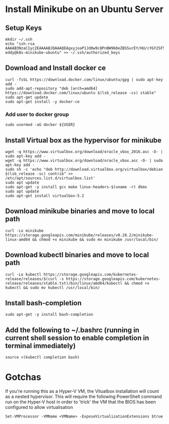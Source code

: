 # Install Minikube on an Ubuntu Server

## Setup Keys
```
mkdir ~/.ssh
echo "ssh-rsa AAAAB3NzaC1yc2EAAAABJQAAAQEAgxyjoaP1Jd0w9c8PnBW960eZBSSurEY/HU/cYGY2SF54RPrb96n9GNoVnQ8vsCLuCEemTSLeFwkYWvwuhLGpL2/5u9VdSAfVw1EIzH06bS3/vMNs+wiKEGFKO/qj6SyYFl4s1qQHM+5nHOAPe2YrMrSVr0BEjTLTd20i+XFSPw1oeKizVu8ZTMx5JVE8wxEqRNYqPJCi4zwnAHsB/omVzg0gt6p7M4PidabKeguJusf2PCflMT0ep8fVZQ/MAuzU7UQLEV+0TcywIe1tcf6tf3MU47LWX+IcR+7Va08cur1rTqdJZIotMvW3favXOMw0sWpMthLmz6r7/zAuoKb51w== eddy@k8s-minikube-ubuntu" >> ~/.ssh/authorized_keys
```

## Download and Install docker ce
```
curl -fsSL https://download.docker.com/linux/ubuntu/gpg | sudo apt-key add -
sudo add-apt-repository "deb [arch=amd64] https://download.docker.com/linux/ubuntu $(lsb_release -cs) stable"
sudo apt-get update
sudo apt-get install -y docker-ce
```

### Add user to docker group
```
sudo usermod -aG docker ${USER}
```

## Install Virtual box as the hypervisor for minikube
```
wget -q https://www.virtualbox.org/download/oracle_vbox_2016.asc -O- | sudo apt-key add -
wget -q https://www.virtualbox.org/download/oracle_vbox.asc -O- | sudo apt-key add -
sudo sh -c 'echo "deb http://download.virtualbox.org/virtualbox/debian $(lsb_release -sc) contrib" >> /etc/apt/sources.list.d/virtualbox.list'
sudo apt update
sudo apt-get -y install gcc make linux-headers-$(uname -r) dkms
sudo apt update
sudo apt-get install virtualbox-5.2
```

## Download minikube binaries and move to local path
```
curl -Lo minikube https://storage.googleapis.com/minikube/releases/v0.28.2/minikube-linux-amd64 && chmod +x minikube && sudo mv minikube /usr/local/bin/
```

## Download kubectl binaries and move to local path
```
curl -Lo kubectl https://storage.googleapis.com/kubernetes-release/releases/$(curl -s https://storage.googleapis.com/kubernetes-release/releases/stable.txt)/bin/linux/amd64/kubectl && chmod +x kubectl && sudo mv kubectl /usr/local/bin/
```

## Install bash-completion

```
sudo apt-get -y install bash-completion
```

## Add the following to ~/.bashrc (running in current shell session to enable completion in terminal immediately)
```
source <(kubectl completion bash)
```



# Gotchas
If you're running this as a Hyper-V VM, the Vitualbox installation will count as a nested hypervisor. This will require the following PowerShell command run on the Hyper-V host in order to 'trick' the VM that the BIOS has been configured to allow virtualisation
```
Set-VMProcessor -VMName <VMName> -ExposeVirtualizationExtensions $true

```






